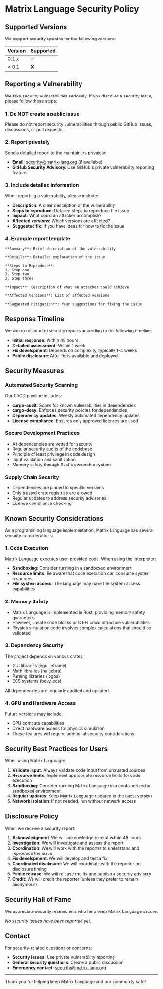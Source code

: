 # Matrix Language Security Policy

## Supported Versions

We support security updates for the following versions:

| Version | Supported          |
| ------- | ------------------ |
| 0.1.x   | :white_check_mark: |
| < 0.1   | :x:                |

## Reporting a Vulnerability

We take security vulnerabilities seriously. If you discover a security issue, please follow these steps:

### 1. Do NOT create a public issue

Please do not report security vulnerabilities through public GitHub issues, discussions, or pull requests.

### 2. Report privately

Send a detailed report to the maintainers privately:

- **Email**: [security@matrix-lang.org](mailto:security@matrix-lang.org) (if available)
- **GitHub Security Advisory**: Use GitHub's private vulnerability reporting feature

### 3. Include detailed information

When reporting a vulnerability, please include:

- **Description**: A clear description of the vulnerability
- **Steps to reproduce**: Detailed steps to reproduce the issue
- **Impact**: What could an attacker accomplish?
- **Affected versions**: Which versions are affected?
- **Suggested fix**: If you have ideas for how to fix the issue

### 4. Example report template

```
**Summary**: Brief description of the vulnerability

**Details**: Detailed explanation of the issue

**Steps to Reproduce**:
1. Step one
2. Step two
3. Step three

**Impact**: Description of what an attacker could achieve

**Affected Versions**: List of affected versions

**Suggested Mitigation**: Your suggestions for fixing the issue
```

## Response Timeline

We aim to respond to security reports according to the following timeline:

- **Initial response**: Within 48 hours
- **Detailed assessment**: Within 1 week
- **Fix development**: Depends on complexity, typically 1-4 weeks
- **Public disclosure**: After fix is available and deployed

## Security Measures

### Automated Security Scanning

Our CI/CD pipeline includes:

- **cargo-audit**: Scans for known vulnerabilities in dependencies
- **cargo-deny**: Enforces security policies for dependencies
- **Dependency updates**: Weekly automated dependency updates
- **License compliance**: Ensures only approved licenses are used

### Secure Development Practices

- All dependencies are vetted for security
- Regular security audits of the codebase
- Principle of least privilege in code design
- Input validation and sanitization
- Memory safety through Rust's ownership system

### Supply Chain Security

- Dependencies are pinned to specific versions
- Only trusted crate registries are allowed
- Regular updates to address security advisories
- License compliance checking

## Known Security Considerations

As a programming language implementation, Matrix Language has several security considerations:

### 1. Code Execution

Matrix Language executes user-provided code. When using the interpreter:

- **Sandboxing**: Consider running in a sandboxed environment
- **Resource limits**: Be aware that code execution can consume system resources
- **File system access**: The language may have file system access capabilities

### 2. Memory Safety

- Matrix Language is implemented in Rust, providing memory safety guarantees
- However, unsafe code blocks or C FFI could introduce vulnerabilities
- Physics simulation code involves complex calculations that should be validated

### 3. Dependency Security

The project depends on various crates:

- GUI libraries (egui, eframe)
- Math libraries (nalgebra)
- Parsing libraries (logos)
- ECS systems (bevy_ecs)

All dependencies are regularly audited and updated.

### 4. GPU and Hardware Access

Future versions may include:

- GPU compute capabilities
- Direct hardware access for physics simulation
- These features will require additional security considerations

## Security Best Practices for Users

When using Matrix Language:

1. **Validate input**: Always validate code input from untrusted sources
2. **Resource limits**: Implement appropriate resource limits for code execution
3. **Sandboxing**: Consider running Matrix Language in a containerized or sandboxed environment
4. **Regular updates**: Keep Matrix Language updated to the latest version
5. **Network isolation**: If not needed, run without network access

## Disclosure Policy

When we receive a security report:

1. **Acknowledgment**: We will acknowledge receipt within 48 hours
2. **Investigation**: We will investigate and assess the report
3. **Coordination**: We will work with the reporter to understand and reproduce the issue
4. **Fix development**: We will develop and test a fix
5. **Coordinated disclosure**: We will coordinate with the reporter on disclosure timing
6. **Public release**: We will release the fix and publish a security advisory
7. **Credit**: We will credit the reporter (unless they prefer to remain anonymous)

## Security Hall of Fame

We appreciate security researchers who help keep Matrix Language secure:

<!-- This section will be updated when we receive legitimate security reports -->
*No security issues have been reported yet.*

## Contact

For security-related questions or concerns:

- **Security issues**: Use private vulnerability reporting
- **General security questions**: Create a public discussion
- **Emergency contact**: [security@matrix-lang.org](mailto:security@matrix-lang.org)

---

Thank you for helping keep Matrix Language and our community safe!
